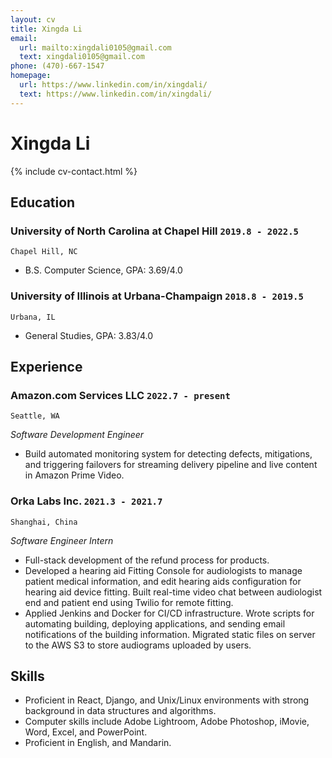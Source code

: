 ```yaml
---
layout: cv
title: Xingda Li
email:
  url: mailto:xingdali0105@gmail.com
  text: xingdali0105@gmail.com
phone: (470)-667-1547
homepage:
  url: https://www.linkedin.com/in/xingdali/
  text: https://www.linkedin.com/in/xingdali/
---
```


# Xingda Li

<!--
include contact information from the front matter
Supported arguments:
    - homepage: url, text
    - phone
    - email
-->

{% include cv-contact.html %}

## Education

### **University of North Carolina at Chapel Hill** `2019.8 - 2022.5`

```
Chapel Hill, NC
```

- B.S. Computer Science, GPA: 3.69/4.0

### **University of Illinois at Urbana-Champaign** `2018.8 - 2019.5`

```
Urbana, IL
```

- General Studies, GPA: 3.83/4.0


## Experience
### **Amazon.com Services LLC** `2022.7 - present`

```
Seattle, WA
```
_Software Development Engineer_<br>
- Build automated monitoring system for detecting defects, mitigations, and triggering failovers for streaming delivery pipeline and live content in Amazon Prime Video.

### **Orka Labs Inc.** `2021.3 - 2021.7`

```
Shanghai, China
```

_Software Engineer Intern_<br>
- Full-stack development of the refund process for products.
- Developed a hearing aid Fitting Console for audiologists to manage patient medical information, and edit hearing aids configuration for hearing aid device fitting. Built real-time video chat between audiologist end and patient end using Twilio for remote fitting.
- Applied Jenkins and Docker for CI/CD infrastructure. Wrote scripts for automating building, deploying applications, and sending email notifications of the building information. Migrated static files on server to the AWS S3 to store audiograms uploaded by users.

## Skills

- Proficient in React, Django, and Unix/Linux environments with strong background in data structures and algorithms.
- Computer skills include Adobe Lightroom, Adobe Photoshop, iMovie, Word, Excel, and PowerPoint.
- Proficient in English, and Mandarin.
<p style="color:white;font-size:0.5px">Java, C, C++, Spring, SQL, Ruby, PHP, Python, JavaScript, HTML, CSS, Angular, Flask, Firebase, jira, mySQL, git, NoSQL, GraphQL, Node.js, npm, yarn, teamwork, leadership, award, honor</p>

